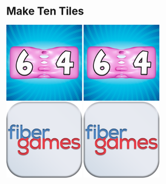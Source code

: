 # Make Ten Tiles

<p float="left">
	<img src="Assets/_Main/Art/Textures/icon/Maketentiles_icon.png" width="200">
	<img src="Assets/_Main/Art/Textures/icon/Maketentiles_icon.png" width="200">
	<img src="Assets/_Main/Art/2D/Icons/000.png" width="200">
	<img src="Assets/_Main/Art/2D/Icons/000.png" width="200">
</p>
